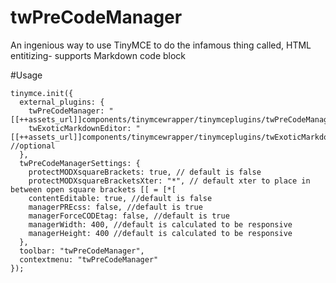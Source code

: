 # twPreCodeManager
An ingenious way to use TinyMCE to do the infamous thing called, HTML entitizing- supports Markdown code block

#Usage

```language-javascript
tinymce.init({
  external_plugins: {
    twPreCodeManager: "[[++assets_url]]components/tinymcewrapper/tinymceplugins/twPreCodeManager.js",
    twExoticMarkdownEditor: "[[++assets_url]]components/tinymcewrapper/tinymceplugins/twExoticMarkdownEditor.js", //optional
  },
  twPreCodeManagerSettings: {
    protectMODXsquareBrackets: true, // default is false
    protectMODXsquareBracketsXter: "*", // default xter to place in between open square brackets [[ = [*[
    contentEditable: true, //default is false
    managerPREcss: false, //default is true
    managerForceCODEtag: false, //default is true
    managerWidth: 400, //default is calculated to be responsive
    managerHeight: 400 //default is calculated to be responsive
  },
  toolbar: "twPreCodeManager",
  contextmenu: "twPreCodeManager"
});
```
